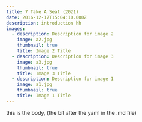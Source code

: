 ```yaml
---
title: 7 Take A Seat (2021)
date: 2016-12-17T15:04:10.000Z
description: introduction hh
images:
  - description: Description for image 2
    image: a2.jpg
    thumbnail: true
    title: Image 2 Title
  - description: Description for image 3
    image: a3.jpg
    thumbnail: true
    title: Image 3 Title
  - description: Description for image 1
    image: a1.jpg
    thumbnail: true
    title: Image 1 Title
---
```

this is the body, (the bit after the yaml in the .md file)

